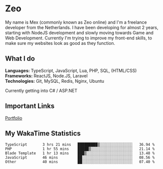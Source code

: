 # Zeo
My name is Mex (commonly known as Zeo online) and I'm a freelance developer from the Netherlands. I have been developing for almost 2 years, starting with NodeJS development and slowly moving towards Game and Web Development. Currently I'm trying to improve my front-end skills, to make sure my websites look as good as they function.

## What I do
**Languages:** TypeScript, JavaScript, Lua, PHP, SQL, (HTML/CSS)<br/>
**Frameworks:** ReactJS, Node.JS, Laravel<br/>
**Technologies:** Git, MySQL, Redis, Nginx, Ubuntu<br/>

Currently getting into C# / ASP.NET

## Important Links
[Portfolio](https://zeodev.cc)

## My WakaTime Statistics
<!--START_SECTION:waka-->
```text
TypeScript       3 hrs 21 mins   █████████▒░░░░░░░░░░░░░░░   36.94 % 
PHP              1 hr 55 mins    █████▒░░░░░░░░░░░░░░░░░░░   21.14 % 
Blade Template   1 hr 13 mins    ███▒░░░░░░░░░░░░░░░░░░░░░   13.48 % 
JavaScript       46 mins         ██░░░░░░░░░░░░░░░░░░░░░░░   08.56 % 
Other            40 mins         ██░░░░░░░░░░░░░░░░░░░░░░░   07.40 % 
```
<!--END_SECTION:waka-->
